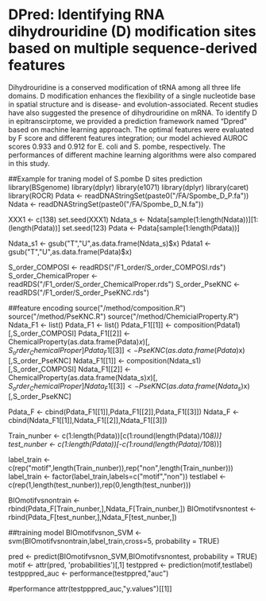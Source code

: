 # DPred: Identifying RNA dihydrouridine (D) modification sites based on multiple sequence-derived features 
Dihydrouridine is a conserved modification of tRNA among all three life domains. D modification enhances the flexibility of a single nucleotide base in spatial structure and is disease- and evolution-associated. Recent studies have also suggested the presence of dihydrouridine on mRNA. To identify D in epitranscirptome, we provided a prediction framework named “Dpred” based on machine learning approach. The optimal features were evaluated by F score and different features integration; our model achieved AUROC scores 0.933 and 0.912 for E. coli and S. pombe, respectively. The performances of different machine learning algorithms were also compared in this study. 

##Example for traning model of S.pombe D sites prediction<br/>
library(BSgenome)
library(dplyr)
library(e1071)
library(dplyr)
library(caret)
library(ROCR)
Pdata <- readDNAStringSet(paste0("/FA/Spombe_D_P.fa"))
Ndata <- readDNAStringSet(paste0("/FA/Spombe_D_N.fa"))

XXX1 <- c(138)
set.seed(XXX1)
Ndata_s <- Ndata[sample(1:length(Ndata))][1:(length(Pdata))]
set.seed(123)
Pdata <- Pdata[sample(1:length(Pdata))]

Ndata_s1 <- gsub("T","U",as.data.frame(Ndata_s)$x)
Pdata1 <- gsub("T","U",as.data.frame(Pdata)$x)

S_order_COMPOSI <- readRDS("/F1_order/S_order_COMPOSI.rds")
S_order_ChemicalProper <- readRDS("/F1_order/S_order_ChemicalProper.rds")
S_order_PseKNC <- readRDS("/F1_order/S_order_PseKNC.rds")

##feature encoding
source("/method/composition.R")
source("/method/PseKNC.R")
source("/method/ChemicialProperty.R")
Ndata_F1 <- list()
Pdata_F1 <- list()
Pdata_F1[[1]] <- composition(Pdata1)[,S_order_COMPOSI]
Pdata_F1[[2]] <- ChemicalProperty(as.data.frame(Pdata)$x)[,S_order_ChemicalProper]
Pdata_F1[[3]] <- PseKNC(as.data.frame(Pdata)$x)[,S_order_PseKNC]
Ndata_F1[[1]] <- composition(Ndata_s1)[,S_order_COMPOSI]
Ndata_F1[[2]] <- ChemicalProperty(as.data.frame(Ndata_s)$x)[,S_order_ChemicalProper]
Ndata_F1[[3]] <- PseKNC(as.data.frame(Ndata_s)$x)[,S_order_PseKNC]


Pdata_F <- cbind(Pdata_F1[[1]],Pdata_F1[[2]],Pdata_F1[[3]])
Ndata_F <- cbind(Ndata_F1[[1]],Ndata_F1[[2]],Ndata_F1[[3]])

Train_nunber <- c(1:length(Pdata))[c(1:round(length(Pdata)/10*8))]
test_nunber <- c(1:length(Pdata))[-c(1:round(length(Pdata)/10*8))]


label_train <- c(rep("motif",length(Train_nunber)),rep("non",length(Train_nunber)))
label_train <- factor(label_train,labels=c("motif","non"))
testlabel <- c(rep(1,length(test_nunber)),rep(0,length(test_nunber)))

BIOmotifvsnontrain <- rbind(Pdata_F[Train_nunber,],Ndata_F[Train_nunber,])
BIOmotifvsnontest <- rbind(Pdata_F[test_nunber,],Ndata_F[test_nunber,])

##training model
BIOmotifvsnon_SVM <- svm(BIOmotifvsnontrain,label_train,cross=5, probability = TRUE)

pred <- predict(BIOmotifvsnon_SVM,BIOmotifvsnontest, probability = TRUE)
motif <- attr(pred, 'probabilities')[,1]
testppred <- prediction(motif,testlabel)
testpppred_auc <- performance(testppred,"auc")

#performance
attr(testpppred_auc,"y.values")[[1]]
